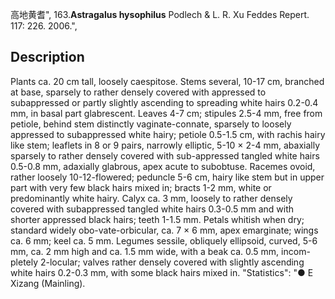 高地黄耆",
163.**Astragalus hysophilus** Podlech & L. R. Xu Feddes Repert. 117: 226. 2006.",

## Description
Plants ca. 20 cm tall, loosely caespitose. Stems several, 10-17 cm, branched at base, sparsely to rather densely covered with appressed to subappressed or partly slightly ascending to spreading white hairs 0.2-0.4 mm, in basal part glabrescent. Leaves 4-7 cm; stipules 2.5-4 mm, free from petiole, behind stem distinctly vaginate-connate, sparsely to loosely appressed to subappressed white hairy; petiole 0.5-1.5 cm, with rachis hairy like stem; leaflets in 8 or 9 pairs, narrowly elliptic, 5-10 × 2-4 mm, abaxially sparsely to rather densely covered with sub-appressed tangled white hairs 0.5-0.8 mm, adaxially glabrous, apex acute to subobtuse. Racemes ovoid, rather loosely 10-12-flowered; peduncle 5-6 cm, hairy like stem but in upper part with very few black hairs mixed in; bracts 1-2 mm, white or predominantly white hairy. Calyx ca. 3 mm, loosely to rather densely covered with subappressed tangled white hairs 0.3-0.5 mm and with shorter appressed black hairs; teeth 1-1.5 mm. Petals whitish when dry; standard widely obo-vate-orbicular, ca. 7 × 6 mm, apex emarginate; wings ca. 6 mm; keel ca. 5 mm. Legumes sessile, obliquely ellipsoid, curved, 5-6 mm, ca. 2 mm high and ca. 1.5 mm wide, with a beak ca. 0.5 mm, incom-pletely 2-locular; valves rather densely covered with slightly ascending white hairs 0.2-0.3 mm, with some black hairs mixed in.
  "Statistics": "● E Xizang (Mainling).
